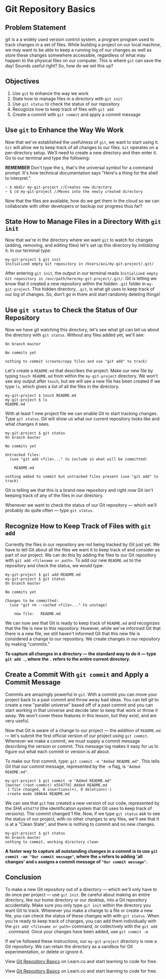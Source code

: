 # Git Repository Basics

## Problem Statement
git is a a widely used version control system, a program program used to track
changes in a set of files. While building a project on our local machine, we
may want to be able to keep a running log of our changes as well as store these
changes somewhere accessible, regardless of what may happen to the physical files
on our computer. This is where `git` can save  the day! Sounds useful right? So,
how do we set this up?

## Objectives

1. Use `git` to enhance the way we work
2. State how to manage files in a directory with `git init`
3. Use `git status` to check the status of our repository
4. Recognize how to keep track of files with `git add`
5. Create a commit with `git commit` and apply a commit message

## Use `git` to Enhance the Way We Work

Now that we've established the usefulness of `git`, we want to start using it.
`Git` will allow we to keep track of all changes to our files. `Git` operates
on a per-directory setup. We'll need to create a new directory and then enter it. 
Go to our terminal and type the following:

**REMEMBER** Don't type the `$`, that's the universal symbol for a command prompt.
It's how technical documentation says "Here's a thing for the shell to interpret."

```
~ $ mkdir my-git-project //Creates new directory
~ $ cd my-git-project //Moves into the newly created directory
```

Now that the files are available, how do we get them in the cloud so we can collaborate
with other developers or backup our progress thus far?

## State How to Manage Files in a Directory With `git init`

Now that we're in the directory where we want `git` to watch for changes (adding,
removing, and editing files) let's set up this directory by _initializing_ it.
In our terminal type:

```
my-git-project $ git init
Initialized empty Git repository in /Users/avi/my-git-project/.git/
```

After entering `git init`, the output in our terminal reads `Initialized empty Git repository in /our/path/here/my-git-project/.git/`. Git is letting we know that it created
a new repository within the hidden `.git` folder in `my-git-project`. This hidden
directory, `.git`, is what git uses to keep track of our log of changes. So, don't
go in there and start randomly deleting things!

## Use `git status` to Check the Status of Our Repository 

Now we have git watching this directory, let's see what git can tell us about
the directory with `git status`. Without any files added yet, we'll see:

```
On branch master

No commits yet

nothing to commit (create/copy files and use "git add" to track)
```

Let's create a `README.md` that describes the project. Make our new file by
typing `touch README.md` from within the `my-git-project` directory. We won't
see any output after `touch`, but we will see a new file has been created if
we type `ls`, which gives a list of all the files in the directory.

```
my-git-project $ touch README.md
my-git-project $ ls
README.md
```

With at least 1 new project file we can enable Git to start tracking changes.
Type `git status`. Git will show us what our current repository looks like
and what changes it sees.

```
my-git-project $ git status
On branch master

No commits yet

Untracked files:
  (use "git add <file>..." to include in what will be committed)

	README.md

nothing added to commit but untracked files present (use "git add" to track)
```

Git is telling we that this is a brand new repository and right now Git
isn't keeping track of any of the files in our directory.

Whenever we want to check the status of our Git repository –– which
we'll probably do quite often –– type `git status`. 

## Recognize How to Keep Track of Files with `git add`

Currently the files in our repository are not being tracked by Git just yet.
We have to tell Git about all the files we want it to keep track
of and consider as part of our project. We can do this by adding the files
to our Git repository with `git add <filename or path>`. To add our new
`README.md` to the repository and check the status, we would type:

```
my-git-project $ git add README.md
my-git-project $ git status
On branch master

No commits yet

Changes to be committed:
  (use "git rm --cached <file>..." to unstage)

	new file:   README.md
```

We can now see that Git is ready to keep track of `README.md` and recognizes
that the file is new to this repository. However, while we've informed Git that
there is a new file, we still haven't informed Git that this new file is
considered a change to our repository. We create changes in our repository
by making "commits."

**To capture all changes in a directory –– the standard way to do it –– type `git add .`, where the `.` refers to the entire current directory.**

## Create a Commit With `git commit` and Apply a Commit Message

Commits are amazingly powerful in `git`. With a commit you can move your project
back to a past commit and throw away bad ideas. You can tell git to create a new
"parallel universe" based off of a past commit and you can start working in that
universe and decide later to keep that work or throw it away. We won't cover
these features in this lesson, but they exist, and are very useful.

Now that Git is aware of a change to our project –– the addition of `README.md`
–– let's submit the first official version of our project using `git commit`.
Whenever we make a commit, we must supply a commit message describing the version
or commit. This message log makes it easy for us to figure out what each commit
or version is all about.

To make our first commit, type: `git commit -m "Added README.md"`. This tells
Git that our commit message, represented by the `-m` flag, is `"Added README.md"`.

```
my-git-project $ git commit -m "Added README.md"
[master (root-commit) e55477d] Added README.md
 1 file changed, 0 insertions(+), 0 deletions(-)
 create mode 100644 README.md
```

We can see that `git` has created a new version of our code, represented by the
_SHA_ `e55477d` (the identification system that Git uses to keep track
of versions). The commit changed 1 file. Now, if we type `git status` ask to
see the status of our project, with no other changes to any files, we'll see
that it is at a "Clean State", and there is nothing to commit and no new changes.

```
my-git-project $ git status
On branch master
nothing to commit, working directory clean
```

**A faster way to capture all outstanding changes in a commit is to use
`git commit -am "Our commit message"`, where the `a` refers to adding 'all changes'
and `m` assigns a commit message of `"Our commit message"`.**

## Conclusion

To make a new Git repository out of a directory –– which we'll only have to
do once per project –– use `git init`. Be careful about making an entire directory,
like our home directory or our desktop, into a Git repository accidentally. Make
sure you only type `git init` within the directory you want Git to track. Whenever
you make a change to a file or create a new file, you can check the status of these
changes with with `git status`. When you're ready to keep track of changes, you can
add them individually with the `git add <filename or path>` command, or collectively
with the `git add .` command. Once your changes have been added, use `git commit -m`

If we've followed these instructions, our `my-git-project` directory is now a Git
repository. We can retain the directory as a sandbox for Git experimentation, or
delete or ignore it.

<p data-visibility='hidden'>View <a href='https://learn.co/lessons/git-basics-readme' title='Git Repository Basics'>Git Repository Basics</a> on Learn.co and start learning to code for free.</p>

<p class='util--hide'>View <a href='https://learn.co/lessons/git-basics-readme'>Git Repository Basics</a> on Learn.co and start learning to code for free.</p>

